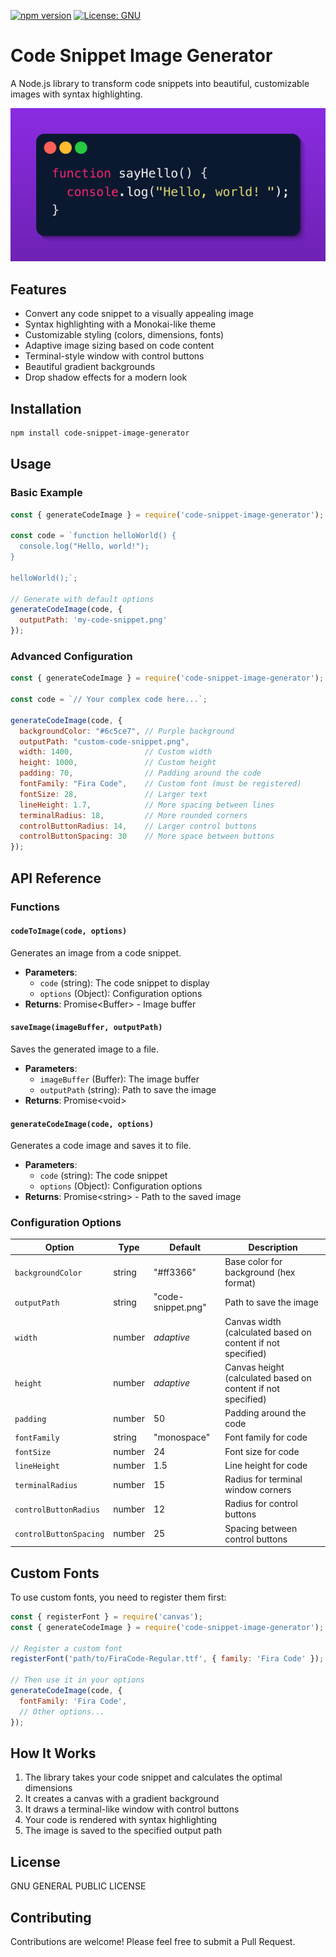 [![npm version](https://img.shields.io/npm/v/code-snippet-image-generator.svg)](https://www.npmjs.com/package/code-snippet-image-generator)
[![License: GNU](https://img.shields.io/badge/License-GNU-yellow.svg)](https://opensource.org/licenses/GNU)
<!-- [![npm downloads](https://img.shields.io/npm/dm/code-snippet-image-generator.svg)](https://www.npmjs.com/package/code-snippet-image-generator) -->
<!-- [![GitHub issues](https://img.shields.io/github/issues/sirsjg/code-snippet-image-generator.svg)](https://github.com/sirsjg/snippets/issues)
[![Build Status](https://img.shields.io/github/workflow/status/sirsjg/snippets/CI)](https://github.com/sirsjg/code-snippet-image-generator/actions) -->

# Code Snippet Image Generator

A Node.js library to transform code snippets into beautiful, customizable images with syntax highlighting.

![Example Code Snippet](examples/example-code-snippet.png)

## Features

- Convert any code snippet to a visually appealing image
- Syntax highlighting with a Monokai-like theme
- Customizable styling (colors, dimensions, fonts)
- Adaptive image sizing based on code content
- Terminal-style window with control buttons
- Beautiful gradient backgrounds
- Drop shadow effects for a modern look

## Installation

```bash
npm install code-snippet-image-generator
```

## Usage

### Basic Example

```javascript
const { generateCodeImage } = require('code-snippet-image-generator');

const code = `function helloWorld() {
  console.log("Hello, world!");
}

helloWorld();`;

// Generate with default options
generateCodeImage(code, {
  outputPath: 'my-code-snippet.png'
});
```

### Advanced Configuration

```javascript
const { generateCodeImage } = require('code-snippet-image-generator');

const code = `// Your complex code here...`;

generateCodeImage(code, {
  backgroundColor: "#6c5ce7", // Purple background
  outputPath: "custom-code-snippet.png",
  width: 1400,                // Custom width
  height: 1000,               // Custom height
  padding: 70,                // Padding around the code
  fontFamily: "Fira Code",    // Custom font (must be registered)
  fontSize: 28,               // Larger text
  lineHeight: 1.7,            // More spacing between lines
  terminalRadius: 18,         // More rounded corners
  controlButtonRadius: 14,    // Larger control buttons
  controlButtonSpacing: 30    // More space between buttons
});
```

## API Reference

### Functions

#### `codeToImage(code, options)`

Generates an image from a code snippet.

- **Parameters**:
  - `code` (string): The code snippet to display
  - `options` (Object): Configuration options
- **Returns**: Promise\<Buffer\> - Image buffer

#### `saveImage(imageBuffer, outputPath)`

Saves the generated image to a file.

- **Parameters**:
  - `imageBuffer` (Buffer): The image buffer
  - `outputPath` (string): Path to save the image
- **Returns**: Promise\<void\>

#### `generateCodeImage(code, options)`

Generates a code image and saves it to file.

- **Parameters**:
  - `code` (string): The code snippet
  - `options` (Object): Configuration options
- **Returns**: Promise\<string\> - Path to the saved image

### Configuration Options

| Option | Type | Default | Description |
|--------|------|---------|-------------|
| `backgroundColor` | string | "#ff3366" | Base color for background (hex format) |
| `outputPath` | string | "code-snippet.png" | Path to save the image |
| `width` | number | *adaptive* | Canvas width (calculated based on content if not specified) |
| `height` | number | *adaptive* | Canvas height (calculated based on content if not specified) |
| `padding` | number | 50 | Padding around the code |
| `fontFamily` | string | "monospace" | Font family for code |
| `fontSize` | number | 24 | Font size for code |
| `lineHeight` | number | 1.5 | Line height for code |
| `terminalRadius` | number | 15 | Radius for terminal window corners |
| `controlButtonRadius` | number | 12 | Radius for control buttons |
| `controlButtonSpacing` | number | 25 | Spacing between control buttons |

## Custom Fonts

To use custom fonts, you need to register them first:

```javascript
const { registerFont } = require('canvas');
const { generateCodeImage } = require('code-snippet-image-generator');

// Register a custom font
registerFont('path/to/FiraCode-Regular.ttf', { family: 'Fira Code' });

// Then use it in your options
generateCodeImage(code, {
  fontFamily: 'Fira Code',
  // Other options...
});
```

## How It Works

1. The library takes your code snippet and calculates the optimal dimensions
2. It creates a canvas with a gradient background
3. It draws a terminal-like window with control buttons
4. Your code is rendered with syntax highlighting
5. The image is saved to the specified output path

## License

GNU GENERAL PUBLIC LICENSE

## Contributing

Contributions are welcome! Please feel free to submit a Pull Request.